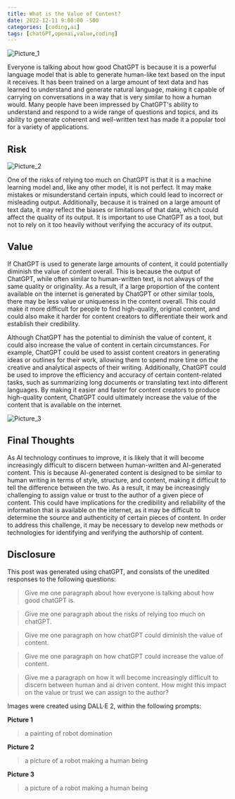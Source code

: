 ```yaml
---
title: What is the Value of Content?
date: 2022-12-11 9:00:00 -500
categories: [coding,ai]
tags: [chatGPT,openai,value,coding]
---
```

![Picture_1](/assets/images/2022-12-12/2022-12-12-picture1.png)

Everyone is talking about how good ChatGPT is because it is a powerful language model that is able to generate human-like text based on the input it receives. It has been trained on a large amount of text data and has learned to understand and generate natural language, making it capable of carrying on conversations in a way that is very similar to how a human would. Many people have been impressed by ChatGPT's ability to understand and respond to a wide range of questions and topics, and its ability to generate coherent and well-written text has made it a popular tool for a variety of applications.

## Risk
![Picture_2](/assets/images/2022-12-12/2022-12-12-picture2.png)

One of the risks of relying too much on ChatGPT is that it is a machine learning model and, like any other model, it is not perfect. It may make mistakes or misunderstand certain inputs, which could lead to incorrect or misleading output. Additionally, because it is trained on a large amount of text data, it may reflect the biases or limitations of that data, which could affect the quality of its output. It is important to use ChatGPT as a tool, but not to rely on it too heavily without verifying the accuracy of its output.

## Value
If ChatGPT is used to generate large amounts of content, it could potentially diminish the value of content overall. This is because the output of ChatGPT, while often similar to human-written text, is not always of the same quality or originality. As a result, if a large proportion of the content available on the internet is generated by ChatGPT or other similar tools, there may be less value or uniqueness in the content overall. This could make it more difficult for people to find high-quality, original content, and could also make it harder for content creators to differentiate their work and establish their credibility.

Although ChatGPT has the potential to diminish the value of content, it could also increase the value of content in certain circumstances. For example, ChatGPT could be used to assist content creators in generating ideas or outlines for their work, allowing them to spend more time on the creative and analytical aspects of their writing. Additionally, ChatGPT could be used to improve the efficiency and accuracy of certain content-related tasks, such as summarizing long documents or translating text into different languages. By making it easier and faster for content creators to produce high-quality content, ChatGPT could ultimately increase the value of the content that is available on the internet.

![Picture_3](/assets/images/2022-12-12/2022-12-12-picture3.png)

## Final Thoughts
As AI technology continues to improve, it is likely that it will become increasingly difficult to discern between human-written and AI-generated content. This is because AI-generated content is designed to be similar to human writing in terms of style, structure, and content, making it difficult to tell the difference between the two. As a result, it may be increasingly challenging to assign value or trust to the author of a given piece of content. This could have implications for the credibility and reliability of the information that is available on the internet, as it may be difficult to determine the source and authenticity of certain pieces of content. In order to address this challenge, it may be necessary to develop new methods or technologies for identifying and verifying the authorship of content.

## Disclosure
This post was generated using chatGPT, and consists of the unedited responses to the following questions:

> Give me one paragraph about how everyone is talking about how good chatGPT is.

> Give me one paragraph about the risks of relying too much on chatGPT.

> Give me one paragraph on how chatGPT could diminish the value of content.

> Give me one paragraph on how chatGPT could increase the value of content.

> Give me a paragraph on how it will become increasingly difficult to discern between human and ai driven content. How might this impact on the value or trust we can assign to the author?

Images were created using DALL·E 2, within the following prompts:

**Picture 1**
> a painting of robot domination

**Picture 2**
> a picture of a robot making a human being

**Picture 3**
> a picture of a robot making a human being